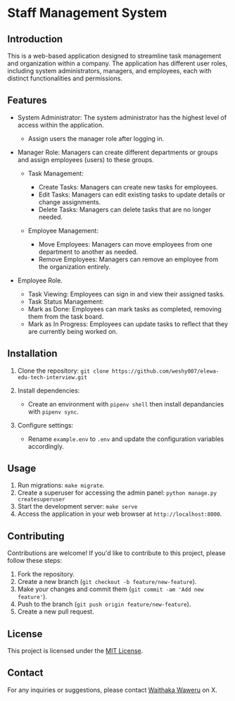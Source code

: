 # Staff Management System

## Introduction
This is a web-based application designed to streamline task management and organization within a company. The application has different user roles, including system administrators, managers, and employees, each with distinct functionalities and permissions.


## Features
- System Administrator: The system administrator has the highest level of access within the application.
    - Assign users the manager role after logging in.

- Manager Role: Managers can create different departments or groups and assign employees (users) to these groups.

    - Task Management:
        - Create Tasks: Managers can create new tasks for employees.
        - Edit Tasks: Managers can edit existing tasks to update details or change assignments.
        - Delete Tasks: Managers can delete tasks that are no longer needed.

    - Employee Management:
        - Move Employees: Managers can move employees from one department to another as needed.
        - Remove Employees: Managers can remove an employee from the organization entirely.

- Employee Role.
    - Task Viewing: Employees can sign in and view their assigned tasks.
    - Task Status Management:
    - Mark as Done: Employees can mark tasks as completed, removing them from the task board.
    - Mark as In Progress: Employees can update tasks to reflect that they are currently being worked on.


## Installation
1. Clone the repository: `git clone https://github.com/weshy007/elewa-edu-tech-interview.git`

2. Install dependencies:
    - Create an environment with `pipenv shell` then install depandancies with `pipenv sync`.
3. Configure settings:
    - Rename `example.env` to `.env` and update the configuration variables accordingly.

## Usage
1. Run migrations: `make migrate`. 
2. Create a superuser for accessing the admin panel: `python manage.py createsuperuser`
3. Start the development server: `make serve`
4. Access the application in your web browser at `http://localhost:8000`.

## Contributing
Contributions are welcome! If you'd like to contribute to this project, please follow these steps:
1. Fork the repository.
2. Create a new branch (`git checkout -b feature/new-feature`).
3. Make your changes and commit them (`git commit -am 'Add new feature'`).
4. Push to the branch (`git push origin feature/new-feature`).
5. Create a new pull request.

## License
This project is licensed under the [MIT License](LICENSE).

## Contact
For any inquiries or suggestions, please contact [Waithaka Waweru](https://twitter.com/ItsWeshy) on X.

